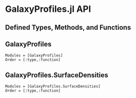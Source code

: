 # GalaxyProfiles.jl API

## Defined Types, Methods, and Functions
## GalaxyProfiles
```@autodocs
Modules = [GalaxyProfiles]
Order = [:type,:function]
```
## GalaxyProfiles.SurfaceDensities
```@autodocs
Modules = [GalaxyProfiles.SurfaceDensities]
Order = [:type,:function]
```